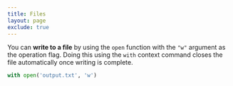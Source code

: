 ```yaml
---
title: Files
layout: page
exclude: true
---
```


You can **write to a file** by using the `open` function with the `"w"` argument as the operation flag. Doing this using the `with` context command closes the file automatically once writing is complete.
```python
with open('output.txt', 'w')
```
<!--stackedit_data:
eyJoaXN0b3J5IjpbLTIwNzU4MDIyNTVdfQ==
-->